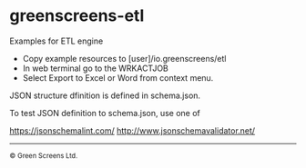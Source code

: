 # greenscreens-etl

Examples for ETL engine

- Copy example resources to [user]/io.greenscreens/etl
- In web terminal go to the WRKACTJOB
- Select Export to Excel or Word from context menu.

JSON structure dfinition is defined in schema.json.

To test JSON definition to schema.json, use one of

https://jsonschemalint.com/
http://www.jsonschemavalidator.net/

<hr>
<small>&copy; Green Screens Ltd.</small>